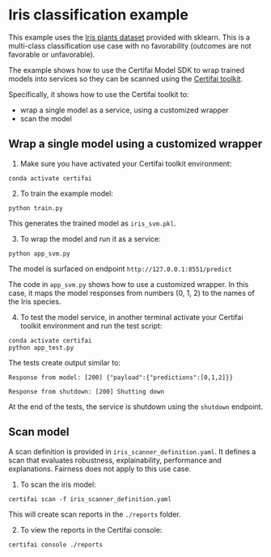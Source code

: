 # Iris classification example

This example uses the [Iris plants dataset](https://scikit-learn.org/stable/datasets/index.html#iris-dataset)
 provided with sklearn. This is a multi-class classification use case with no
 favorability (outcomes are not favorable or unfavorable).

 The example shows how to use the Certifai Model SDK to wrap trained models into services
 so they can be scanned using the
  [Certifai toolkit](https://cognitivescale.github.io/cortex-certifai/docs/about).

 Specifically, it shows how to use the Certifai toolkit to:
  * wrap a single model as a service, using a customized wrapper
  * scan the model

## Wrap a single model using a customized wrapper  

1. Make sure you have activated your Certifai toolkit environment:
```
conda activate certifai
```

2. To train the example model:
```
python train.py
```
This generates the trained model as `iris_svm.pkl`.

3. To wrap the model and run it as a service:
```
python app_svm.py
```

The model is surfaced on endpoint `http://127.0.0.1:8551/predict`

The code in `app_svm.py` shows how to use a customized wrapper. In this case,
it maps the model responses from numbers (0, 1, 2) to the names of the
Iris species.

4. To test the model service, in another terminal activate your Certifai toolkit
environment and run the test script:
```
conda activate certifai
python app_test.py
```
The tests create output similar to:
```
Response from model: [200] {"payload":{"predictions":[0,1,2]}}

Response from shutdown: [200] Shutting down
```
At the end of the tests, the service is shutdown using the `shutdown` endpoint.

## Scan model

A scan definition is provided in `iris_scanner_definition.yaml`. It defines
a scan that evaluates robustness, explainability, performance and explanations.
Fairness does not apply to this use case.

1. To scan the iris model:
```
certifai scan -f iris_scanner_definition.yaml
```
This will create scan reports in the `./reports` folder.

2. To view the reports in the Certifai console:
```
certifai console ./reports

